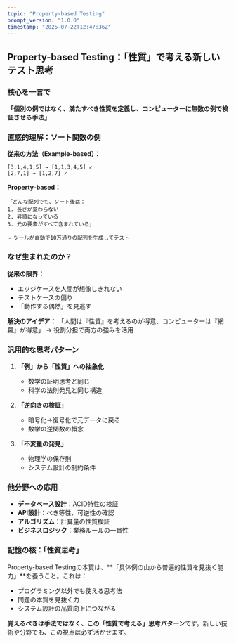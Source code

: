 ```yaml
---
topic: "Property-based Testing"
prompt_version: "1.0.0"
timestamp: "2025-07-22T12:47:36Z"
---
```


## Property-based Testing：「性質」で考える新しいテスト思考

### 核心を一言で
**「個別の例ではなく、満たすべき性質を定義し、コンピューターに無数の例で検証させる手法」**

### 直感的理解：ソート関数の例

**従来の方法（Example-based）：**
```
[3,1,4,1,5] → [1,1,3,4,5] ✓
[2,7,1] → [1,2,7] ✓
```

**Property-based：**
```
「どんな配列でも、ソート後は：
1. 長さが変わらない
2. 昇順になっている  
3. 元の要素がすべて含まれている」

→ ツールが自動で10万通りの配列を生成してテスト
```

### なぜ生まれたのか？

**従来の限界：**
- エッジケースを人間が想像しきれない
- テストケースの偏り
- 「動作する偶然」を見逃す

**解決のアイデア：**
「人間は『性質』を考えるのが得意、コンピューターは『網羅』が得意」
→ 役割分担で両方の強みを活用

### 汎用的な思考パターン

1. **「例」から「性質」への抽象化**
   - 数学の証明思考と同じ
   - 科学の法則発見と同じ構造

2. **「逆向きの検証」**
   - 暗号化→復号化で元データに戻る
   - 数学の逆関数の概念

3. **「不変量の発見」**
   - 物理学の保存則
   - システム設計の制約条件

### 他分野への応用

- **データベース設計**：ACID特性の検証
- **API設計**：べき等性、可逆性の確認  
- **アルゴリズム**：計算量の性質検証
- **ビジネスロジック**：業務ルールの一貫性

### 記憶の核：「性質思考」

Property-based Testingの本質は、**「具体例の山から普遍的性質を見抜く能力」**を養うこと。これは：

- プログラミング以外でも使える思考法
- 問題の本質を見抜く力
- システム設計の品質向上につながる

**覚えるべきは手法ではなく、この「性質で考える」思考パターン**です。新しい技術や分野でも、この視点は必ず活かせます。